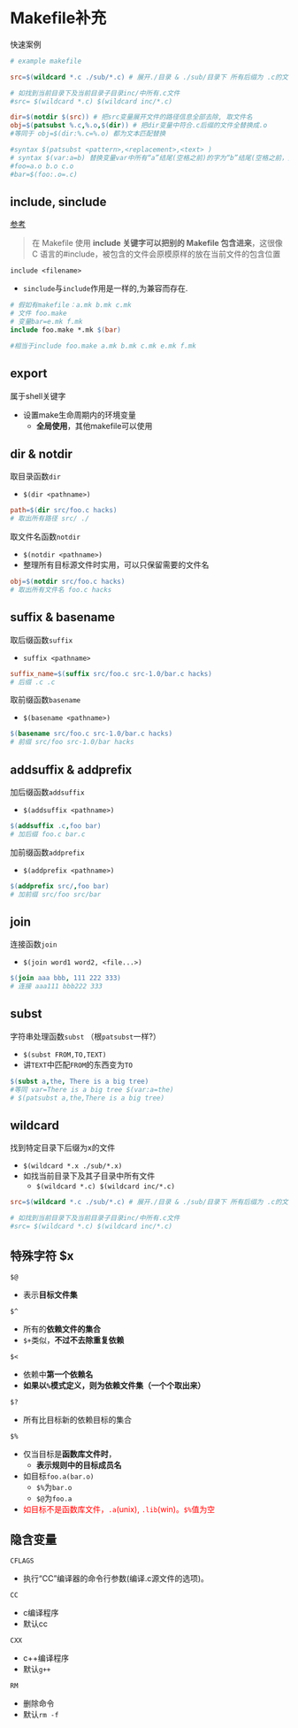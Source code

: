 # Makefile补充

快速案例

```makefile
# example makefile

src=$(wildcard *.c ./sub/*.c) # 展开./目录 & ./sub/目录下 所有后缀为 .c的文件

# 如找到当前目录下及当前目录子目录inc/中所有.c文件 
#src= $(wildcard *.c) $(wildcard inc/*.c)

dir=$(notdir $(src)) # 把src变量展开文件的路径信息全部去除, 取文件名
obj=$(patsubst %.c,%.o,$(dir)) # 把dir变量中符合.c后缀的文件全替换成.o
#等同于 obj=$(dir:%.c=%.o) 都为文本匹配替换

#syntax $(patsubst <pattern>,<replacement>,<text> ) 
# syntax $(var:a=b) 替换变量var中所有“a”结尾(空格之前)的字为“b”结尾(空格之前，空格分隔多个变量)
#foo=a.o b.o c.o
#bar=$(foo:.o=.c)
```

## include, sinclude

[参考](https://blog.csdn.net/guozhongwei1/article/details/104006457)

> 在 Makefile 使用 **include 关键字可以把别的 Makefile 包含进来**，这很像 C 语言的#include，被包含的文件会原模原样的放在当前文件的包含位置

`include <filename>`

* `sinclude`与`include`作用是一样的,为兼容而存在.

```makefile
# 假如有makefile：a.mk b.mk c.mk
# 文件 foo.make
# 变量bar=e.mk f.mk
include foo.make *.mk $(bar)

#相当于include foo.make a.mk b.mk c.mk e.mk f.mk
```

## export

属于shell关键字

* 设置make生命周期内的环境变量
  * **全局使用**，其他makefile可以使用

## dir & notdir

取目录函数`dir`

* `$(dir <pathname>)`

```makefile
path=$(dir src/foo.c hacks)
# 取出所有路径 src/ ./
```

取文件名函数`notdir`

* `$(notdir <pathname>)`
* 整理所有目标源文件时实用，可以只保留需要的文件名

```makefile
obj=$(notdir src/foo.c hacks)
# 取出所有文件名 foo.c hacks
```

## suffix & basename

取后缀函数`suffix`

* `suffix <pathname>`

```makefile
suffix_name=$(suffix src/foo.c src-1.0/bar.c hacks)
# 后缀 .c .c
```

取前缀函数`basename`

* `$(basename <pathname>)`

```makefile
$(basename src/foo.c src-1.0/bar.c hacks)
# 前缀 src/foo src-1.0/bar hacks
```

## addsuffix & addprefix

加后缀函数`addsuffix`

* `$(addsuffix <pathname>)`

```makefile
$(addsuffix .c,foo bar)
# 加后缀 foo.c bar.c
```

加前缀函数`addprefix`

* `$(addprefix <pathname>)`

```makefile
$(addprefix src/,foo bar)
# 加前缀 src/foo src/bar
```

## join

连接函数`join`

* `$(join word1 word2, <file...>)`

```makefile
$(join aaa bbb, 111 222 333)
# 连接 aaa111 bbb222 333
```

## subst

字符串处理函数`subst` （根`patsubst`一样?）

* `$(subst FROM,TO,TEXT)`
* 讲`TEXT`中匹配`FROM`的东西变为`TO`

```makefile
$(subst a,the, There is a big tree)
#等同 var=There is a big tree $(var:a=the)
# $(patsubst a,the,There is a big tree)
```

## wildcard

找到特定目录下后缀为x的文件

* `$(wildcard *.x ./sub/*.x)`
* 如找当前目录下及其子目录中所有文件
  * `$(wildcard *.c) $(wildcard inc/*.c)`

```makefile
src=$(wildcard *.c ./sub/*.c) # 展开./目录 & ./sub/目录下 所有后缀为 .c的文件

# 如找到当前目录下及当前目录子目录inc/中所有.c文件 
#src= $(wildcard *.c) $(wildcard inc/*.c)
```

## 特殊字符 $x

`$@`

* 表示**目标文件集**

`$^`

* 所有的**依赖文件的集合**
* `$+`类似，**不过不去除重复依赖**

`$<`

* 依赖中**第一个依赖名**
* **如果以`%`模式定义，则为依赖文件集（一个个取出来）**

`$?`

* 所有比目标新的依赖目标的集合

`$%`

* 仅当目标是**函数库文件时**，
  * **表示规则中的目标成员名**
* 如目标`foo.a(bar.o)`
  * `$%`为`bar.o`
  * `$@`为`foo.a`
* <font color="red">如目标不是函数库文件，`.a`(unix), `.lib`(win)。`$%`值为空</font>

## 隐含变量

`CFLAGS`

* 执行“CC”编译器的命令行参数(编译.c源文件的选项)。

`CC`

* c编译程序
* 默认cc

`CXX`

* c++编译程序
* 默认`g++`

`RM`

* 删除命令
* 默认`rm -f`